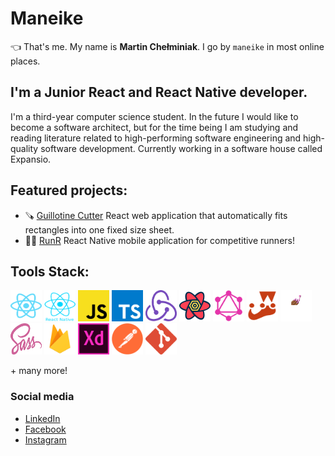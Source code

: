 #  **Maneike**
👈 That's me. My name is **Martin Chełminiak**. I go by `maneike` in most online places.

## I'm a Junior React and React Native developer.
I'm a third-year computer science student. In the future I would like to become a software architect, but for the time being I am studying and reading literature related to high-performing software engineering and high-quality software development. Currently working in a software house called Expansio.

## Featured projects:
 - 🪚 [Guillotine Cutter](https://github.com/maneike/guillotine-cutter) React web application that automatically fits rectangles into one fixed size sheet.
 - 🏃‍♂️ [RunR](https://github.com/maneike/RunR) React Native mobile application for competitive runners!
 
## Tools Stack:

<a href="https://reactjs.org/" title="React"><img src="icons/svgs/react-2.svg" width="50" height="50" /></a>
<a href="https://reactnative.dev/" title="React Native"><img src="icons/reactnative.png" width="50" height="50" /></a>
<a href="https://en.wikipedia.org/wiki/JavaScript" title="JavaScript"><img src="icons/svgs/javascript.svg" width="50" height="50"/></a>
<a href="https://www.typescriptlang.org/" title="TypeScript"><img src="icons/svgs/typescript.svg" width="50" height="50" /></a>
<a href="https://redux.js.org/" title="Redux"><img src="icons/redux.png" width="50" height="50" /></a>
<a href="https://react-query.tanstack.com/" title="React Query"><img src="icons/react-query.png" width="50" height="50" /></a>
<a href="https://graphql.org/" title="GraphQL"><img src="icons/graphql.png" width="50" height="50" /></a>
<a href="https://jestjs.io/" title="Jest"><img src="icons/jest.png" width="50" height="50" /></a>
<a href="https://styled-components.com/" title="Styled Components"><img src="icons/styled.png" width="50" height="50" /></a>
<a href="https://sass-lang.com/" title="Sass"><img src="icons/svgs/sass-1.svg" width="50" height="50" /></a>
<a href="https://firebase.google.com/" title="Firebase"><img src="icons/firebase.png" width="50" height="50" /></a>
<a href="https://www.adobe.com/products/xd.html" title="Adobe XD"><img src="icons/svgs/adobe-xd.svg" width="50" height="50"/></a>
<a href="https://www.postman.com/" title="Postman"><img src="icons/postman.png" width="50" height="50" /></a>
<a href="https://git-scm.com/" title="Git"><img src="icons/git.png" width="50" height="50" /></a>

\+ many more!

### Social media
 - [LinkedIn](https://www.linkedin.com/in/martin-che%C5%82miniak-357985176/)
 - [Facebook](https://www.facebook.com/maneike/) 
 - [Instagram](https://www.instagram.com/maneike/)
